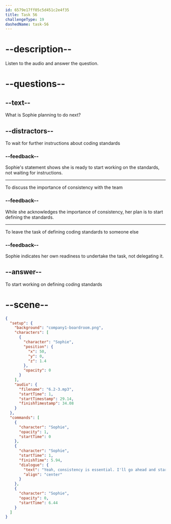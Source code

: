 ```yaml
---
id: 6579e17ff05c5d451c2e4f35
title: Task 56
challengeType: 19
dashedName: task-56
---
```


<!-- (Audio) Sophie: Yeah, consistency is essential. I'll go ahead and start with defining those coding standards. -->

# --description--

Listen to the audio and answer the question.

# --questions--

## --text--

What is Sophie planning to do next?

## --distractors--

To wait for further instructions about coding standards

### --feedback--

Sophie's statement shows she is ready to start working on the standards, not waiting for instructions.

---

To discuss the importance of consistency with the team

### --feedback--

While she acknowledges the importance of consistency, her plan is to start defining the standards.

---

To leave the task of defining coding standards to someone else

### --feedback--

Sophie indicates her own readiness to undertake the task, not delegating it.

## --answer--

To start working on defining coding standards

# --scene--

```json
{
  "setup": {
    "background": "company1-boardroom.png",
    "characters": [
      {
        "character": "Sophie",
        "position": {
          "x": 50,
          "y": 0,
          "z": 1.4
        },
        "opacity": 0
      }
    ],
    "audio": {
      "filename": "6.2-3.mp3",
      "startTime": 1,
      "startTimestamp": 29.14,
      "finishTimestamp": 34.08
    }
  },
  "commands": [
    {
      "character": "Sophie",
      "opacity": 1,
      "startTime": 0
    },
    {
      "character": "Sophie",
      "startTime": 1,
      "finishTime": 5.94,
      "dialogue": {
        "text": "Yeah, consistency is essential. I'll go ahead and start with defining those coding standards.",
        "align": "center"
      }
    },
    {
      "character": "Sophie",
      "opacity": 0,
      "startTime": 6.44
    }
  ]
}
```

